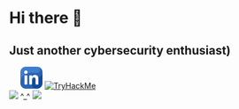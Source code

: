 # Hi there 👋
## Just another cybersecurity enthusiast)
<!--
**Otojon/Otojon** is a ✨ _special_ ✨ repository because its `README.md` (this file) appears on your GitHub profile.

Here are some ideas to get you started:

- 🔭 I’m currently working on ...
- 🌱 I’m currently learning ...
- 👯 I’m looking to collaborate on ...
- 🤔 I’m looking for help with ...
- 💬 Ask me about ...
- 📫 How to reach me: ...
- 😄 Pronouns: ...
- ⚡ Fun fact: ...
-->
<a style="margin-left: 20px;" href="https://www.linkedin.com/in/otojon-xudayarov-662833202/" target="_blank"><img width="40" src="linkedin.png"/></a> 
<a href="https://tryhackme.com/p/Otojon"><img src="https://bit.ly/3BhAbDG" alt="TryHackMe"> </a> <br>
<img src="https://media.giphy.com/media/kFgzrTt798d2w/giphy.gif"> ^_^ 
<img src="https://media.giphy.com/media/lW9XPLjNXyDDO/giphy.gif">
